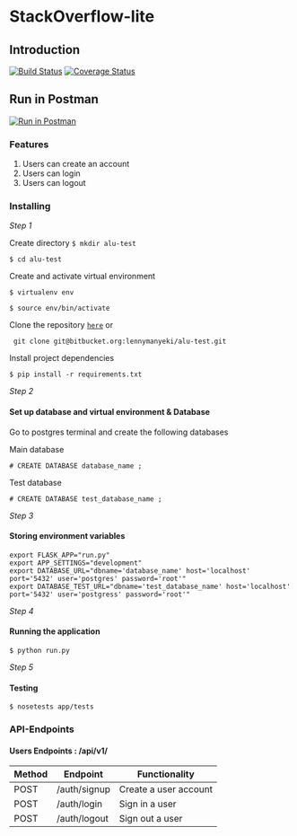 # StackOverflow-lite

## Introduction

[![Build Status](https://travis-ci.org/lennykamande/alu-test.svg?branch=main)](https://travis-ci.org/lennykamande/alu-test) [![Coverage Status](https://coveralls.io/repos/github/lennykamande/alu-test/badge.svg?branch=main)](https://coveralls.io/github/lennykamande/alu-test?branch=main)

## Run in Postman

[![Run in Postman](https://run.pstmn.io/button.svg)](https://app.getpostman.com/run-collection/ce5fa5121eb851f81114)

### Features

1. Users can create an account
2. Users can login
3. Users can logout

### Installing

_Step 1_

Create directory
`$ mkdir alu-test`

`$ cd alu-test`

Create and activate virtual environment

`$ virtualenv env`

`$ source env/bin/activate`

Clone the repository [`here`](https://https://bitbucket.org:lennymanyeki/alu-test.git) or

` git clone git@bitbucket.org:lennymanyeki/alu-test.git`

Install project dependencies

`$ pip install -r requirements.txt`

_Step 2_

#### Set up database and virtual environment & Database

Go to postgres terminal and create the following databases

Main database

`# CREATE DATABASE database_name ;`

Test database

`# CREATE DATABASE test_database_name ;`

_Step 3_

#### Storing environment variables

```
export FLASK_APP="run.py"
export APP_SETTINGS="development"
export DATABASE_URL="dbname='database_name' host='localhost' port='5432' user='postgres' password='root'"
export DATABASE_TEST_URL="dbname='test_database_name' host='localhost' port='5432' user='postgress' password='root'"
```

_Step 4_

#### Running the application

`$ python run.py`

_Step 5_

#### Testing

`$ nosetests app/tests`

### API-Endpoints

#### Users Endpoints : /api/v1/

| Method | Endpoint     | Functionality         |
| ------ | ------------ | --------------------- |
| POST   | /auth/signup | Create a user account |
| POST   | /auth/login  | Sign in a user        |
| POST   | /auth/logout | Sign out a user       |
